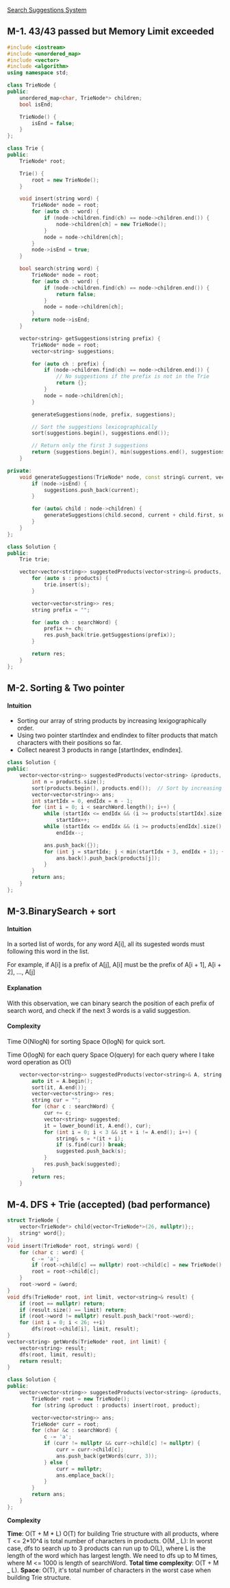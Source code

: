 [Search Suggestions System](https://leetcode.com/problems/search-suggestions-system/)

## M-1. 43/43 passed but Memory Limit exceeded

```cpp
#include <iostream>
#include <unordered_map>
#include <vector>
#include <algorithm>
using namespace std;

class TrieNode {
public:
    unordered_map<char, TrieNode*> children;
    bool isEnd;

    TrieNode() {
        isEnd = false;
    }
};

class Trie {
public:
    TrieNode* root;

    Trie() {
        root = new TrieNode();
    }

    void insert(string word) {
        TrieNode* node = root;
        for (auto ch : word) {
            if (node->children.find(ch) == node->children.end()) {
                node->children[ch] = new TrieNode();
            }
            node = node->children[ch];
        }
        node->isEnd = true;
    }

    bool search(string word) {
        TrieNode* node = root;
        for (auto ch : word) {
            if (node->children.find(ch) == node->children.end()) {
                return false;
            }
            node = node->children[ch];
        }
        return node->isEnd;
    }

    vector<string> getSuggestions(string prefix) {
        TrieNode* node = root;
        vector<string> suggestions;

        for (auto ch : prefix) {
            if (node->children.find(ch) == node->children.end()) {
                // No suggestions if the prefix is not in the Trie
                return {};
            }
            node = node->children[ch];
        }

        generateSuggestions(node, prefix, suggestions);

        // Sort the suggestions lexicographically
        sort(suggestions.begin(), suggestions.end());

        // Return only the first 3 suggestions
        return {suggestions.begin(), min(suggestions.end(), suggestions.begin() + 3)};
    }

private:
    void generateSuggestions(TrieNode* node, const string& current, vector<string>& suggestions) {
        if (node->isEnd) {
            suggestions.push_back(current);
        }

        for (auto& child : node->children) {
            generateSuggestions(child.second, current + child.first, suggestions);
        }
    }
};

class Solution {
public:
    Trie trie;

    vector<vector<string>> suggestedProducts(vector<string>& products, string searchWord) {
        for (auto s : products) {
            trie.insert(s);
        }

        vector<vector<string>> res;
        string prefix = "";

        for (auto ch : searchWord) {
            prefix += ch;
            res.push_back(trie.getSuggestions(prefix));
        }

        return res;
    }
};
```

## M-2. Sorting & Two pointer

#### Intuition

-   Sorting our array of string products by increasing lexigographically order.
-   Using two pointer startIndex and endIndex to filter products that match characters with their positions so far.
-   Collect nearest 3 products in range [startIndex, endIndex].

```cpp
class Solution {
public:
    vector<vector<string>> suggestedProducts(vector<string> &products, string searchWord) {
        int n = products.size();
        sort(products.begin(), products.end());  // Sort by increasing lexicographically order of products
        vector<vector<string>> ans;
        int startIdx = 0, endIdx = n - 1;
        for (int i = 0; i < searchWord.length(); i++) {
            while (startIdx <= endIdx && (i >= products[startIdx].size() || products[startIdx][i] < searchWord[i]))
                startIdx++;
            while (startIdx <= endIdx && (i >= products[endIdx].size() || products[endIdx][i] > searchWord[i]))
                endIdx--;

            ans.push_back({});
            for (int j = startIdx; j < min(startIdx + 3, endIdx + 1); ++j) {
                ans.back().push_back(products[j]);
            }
        }
        return ans;
    }
};
```

## M-3.BinarySearch + sort

#### Intuition

In a sorted list of words,
for any word A[i],
all its sugested words must following this word in the list.

For example, if A[i] is a prefix of A[j],
A[i] must be the prefix of A[i + 1], A[i + 2], ..., A[j]

#### Explanation

With this observation,
we can binary search the position of each prefix of search word,
and check if the next 3 words is a valid suggestion.

#### Complexity

Time O(NlogN) for sorting
Space O(logN) for quick sort.

Time O(logN) for each query
Space O(query) for each query
where I take word operation as O(1)

```cpp
    vector<vector<string>> suggestedProducts(vector<string>& A, string searchWord) {
        auto it = A.begin();
        sort(it, A.end());
        vector<vector<string>> res;
        string cur = "";
        for (char c : searchWord) {
            cur += c;
            vector<string> suggested;
            it = lower_bound(it, A.end(), cur);
            for (int i = 0; i < 3 && it + i != A.end(); i++) {
                string& s = *(it + i);
                if (s.find(cur)) break;
                suggested.push_back(s);
            }
            res.push_back(suggested);
        }
        return res;
    }
```

## M-4. DFS + Trie (accepted) (bad performance)

```cpp
struct TrieNode {
    vector<TrieNode*> child{vector<TrieNode*>(26, nullptr)};;
    string* word{};
};
void insert(TrieNode* root, string& word) {
    for (char c : word) {
        c -= 'a';
        if (root->child[c] == nullptr) root->child[c] = new TrieNode();
        root = root->child[c];
    }
    root->word = &word;
}
void dfs(TrieNode* root, int limit, vector<string>& result) {
    if (root == nullptr) return;
    if (result.size() == limit) return;
    if (root->word != nullptr) result.push_back(*root->word);
    for (int i = 0; i < 26; ++i)
        dfs(root->child[i], limit, result);
}
vector<string> getWords(TrieNode* root, int limit) {
    vector<string> result;
    dfs(root, limit, result);
    return result;
}

class Solution {
public:
    vector<vector<string>> suggestedProducts(vector<string> &products, string searchWord) {
        TrieNode* root = new TrieNode();
        for (string &product : products) insert(root, product);

        vector<vector<string>> ans;
        TrieNode* curr = root;
        for (char &c : searchWord) {
            c -= 'a';
            if (curr != nullptr && curr->child[c] != nullptr) {
                curr = curr->child[c];
                ans.push_back(getWords(curr, 3));
            } else {
                curr = nullptr;
                ans.emplace_back();
            }
        }
        return ans;
    }
};
```

**Complexity**

**Time**: O(T + M * L)
O(T) for building Trie structure with all products, where T <= 2*10^4 is total number of characters in products.
O(M _ L): In worst case, dfs to search up to 3 products can run up to O(L), where L is the length of the word which has largest length. We need to dfs up to M times, where M <= 1000 is length of searchWord.
**Total time complexity**: O(T + M _ L).
**Space**: O(T), it's total number of characters in the worst case when building Trie structure.
